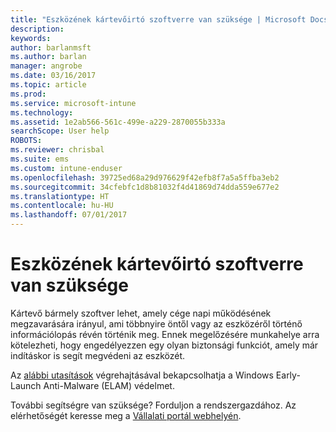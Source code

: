 ```yaml
---
title: "Eszközének kártevőirtó szoftverre van szüksége | Microsoft Docs"
description: 
keywords: 
author: barlanmsft
ms.author: barlan
manager: angrobe
ms.date: 03/16/2017
ms.topic: article
ms.prod: 
ms.service: microsoft-intune
ms.technology: 
ms.assetid: 1e2ab566-561c-499e-a229-2870055b333a
searchScope: User help
ROBOTS: 
ms.reviewer: chrisbal
ms.suite: ems
ms.custom: intune-enduser
ms.openlocfilehash: 39725ed68a29d976629f42efb8f7a5a5ffba3eb2
ms.sourcegitcommit: 34cfebfc1d8b81032f4d41869d74dda559e677e2
ms.translationtype: HT
ms.contentlocale: hu-HU
ms.lasthandoff: 07/01/2017
---
```

# <a name="your-device-needs-antimalware-software"></a>Eszközének kártevőirtó szoftverre van szüksége

Kártevő bármely szoftver lehet, amely cége napi működésének megzavarására irányul, ami többnyire öntől vagy az eszközéről történő információlopás révén történik meg. Ennek megelőzésére munkahelye arra kötelezheti, hogy engedélyezzen egy olyan biztonsági funkciót, amely már indításkor is segít megvédeni az eszközét.

Az [alábbi utasítások](https://gallery.technet.microsoft.com/How-to-turn-on-Early-84552ec5) végrehajtásával bekapcsolhatja a Windows Early-Launch Anti-Malware (ELAM) védelmet.

További segítségre van szüksége? Forduljon a rendszergazdához. Az elérhetőségét keresse meg a [Vállalati portál webhelyén](http://portal.manage.microsoft.com).
